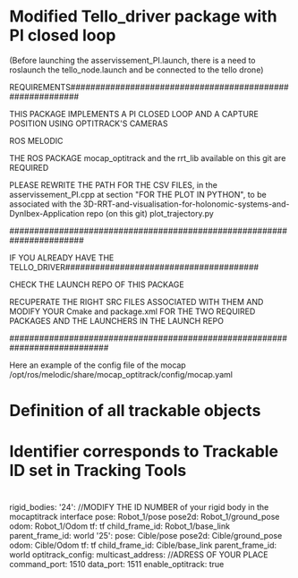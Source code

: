 # Modified Tello_driver package with PI closed loop

(Before launching the asservissement_PI.launch, there is a need to roslaunch the tello_node.launch and be connected to the tello drone)

REQUIREMENTS##########################################################

THIS PACKAGE IMPLEMENTS A PI CLOSED LOOP AND A CAPTURE POSITION USING OPTITRACK'S CAMERAS

ROS MELODIC

THE ROS PACKAGE mocap_optitrack and the rrt_lib available on this git are REQUIRED

PLEASE REWRITE THE PATH FOR THE CSV FILES, in the asservissement_PI.cpp at section "FOR THE PLOT IN PYTHON", to be associated with the 3D-RRT-and-visualisation-for-holonomic-systems-and-DynIbex-Application repo (on this git) plot_trajectory.py

#######################################################################


IF YOU ALREADY HAVE THE TELLO_DRIVER#######################################

CHECK THE LAUNCH REPO OF THIS PACKAGE 

RECUPERATE THE RIGHT SRC FILES ASSOCIATED WITH THEM AND MODIFY YOUR Cmake and package.xml FOR THE TWO REQUIRED PACKAGES AND THE LAUNCHERS IN THE LAUNCH REPO

############################################################################

Here an example of the config file of the mocap 
/opt/ros/melodic/share/mocap_optitrack/config/mocap.yaml 

#
# Definition of all trackable objects
# Identifier corresponds to Trackable ID set in Tracking Tools
#
rigid_bodies:
    '24':                                                           //MODIFY THE ID NUMBER of your rigid body in the mocaptitrack interface
        pose: Robot_1/pose
        pose2d: Robot_1/ground_pose
        odom: Robot_1/Odom
        tf: tf
        child_frame_id: Robot_1/base_link
        parent_frame_id: world
    '25':
        pose: Cible/pose
        pose2d: Cible/ground_pose
        odom: Cible/Odom
        tf: tf
        child_frame_id: Cible/base_link
        parent_frame_id: world
optitrack_config:
        multicast_address:                                            //ADRESS OF YOUR PLACE
        command_port: 1510
        data_port: 1511
        enable_optitrack: true
